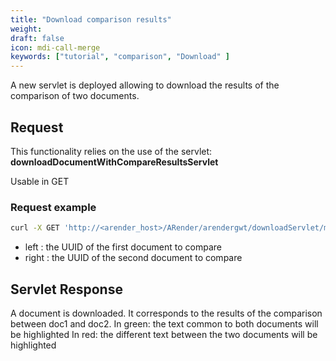 ```yaml
---
title: "Download comparison results"
weight: 
draft: false
icon: mdi-call-merge
keywords: ["tutorial", "comparison", "Download" ]
---
```


A new servlet is deployed allowing to download the results of the comparison of two documents.

## Request

This functionality relies on the use of the servlet:
**downloadDocumentWithCompareResultsServlet**

Usable in GET

### Request example

``` bash
curl -X GET 'http://<arender_host>/ARender/arendergwt/downloadServlet/mergedWithCompareResult?left=doc1UUID&right=doc2UUID'
```

* left : the UUID of the first document to compare  
* right : the UUID of the second document to compare

## Servlet Response
A document is downloaded. It corresponds to the results of the comparison between doc1 and doc2.
In green: the text common to both documents will be highlighted
In red: the different text between the two documents will be highlighted